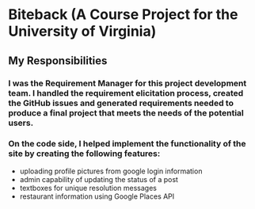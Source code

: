 # Biteback (A Course Project for the University of Virginia)

## My Responsibilities

### I was the Requirement Manager for this project development team. I handled the requirement elicitation process, created the GitHub issues and generated requirements needed to produce a final project that meets the needs of the potential users.

### On the code side, I helped implement the functionality of the site by creating the following features:
- uploading profile pictures from google login information
- admin capability of updating the status of a post
- textboxes for unique resolution messages
- restaurant information using Google Places API






